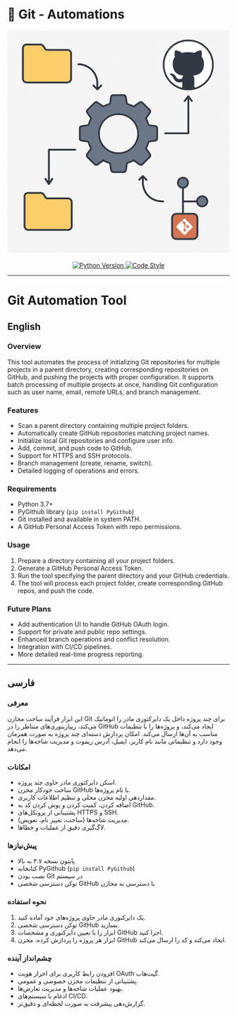 # 🚀 Git - Automations 

<div align="center">
  <img src="logo.png" alt="Git-Automations Banner" width="800">
  <br/><br/>

  <a href="https://www.python.org/">
    <img src="https://img.shields.io/badge/python-3.8%2B-blue" alt="Python Version">
  </a>
  <a href="https://github.com/psf/black">
    <img src="https://img.shields.io/badge/code%20style-black-000000.svg" alt="Code Style">
  </a>
</div>

---
# Git Automation Tool

## English

### Overview
This tool automates the process of initializing Git repositories for multiple projects in a parent directory, creating corresponding repositories on GitHub, and pushing the projects with proper configuration. It supports batch processing of multiple projects at once, handling Git configuration such as user name, email, remote URLs, and branch management.

### Features
- Scan a parent directory containing multiple project folders.
- Automatically create GitHub repositories matching project names.
- Initialize local Git repositories and configure user info.
- Add, commit, and push code to GitHub.
- Support for HTTPS and SSH protocols.
- Branch management (create, rename, switch).
- Detailed logging of operations and errors.

### Requirements
- Python 3.7+
- PyGithub library (`pip install PyGithub`)
- Git installed and available in system PATH.
- A GitHub Personal Access Token with repo permissions.

### Usage
1. Prepare a directory containing all your project folders.
2. Generate a GitHub Personal Access Token.
3. Run the tool specifying the parent directory and your GitHub credentials.
4. The tool will process each project folder, create corresponding GitHub repos, and push the code.

### Future Plans
- Add authentication UI to handle GitHub OAuth login.
- Support for private and public repo settings.
- Enhanced branch operations and conflict resolution.
- Integration with CI/CD pipelines.
- More detailed real-time progress reporting.

---

## فارسی

### معرفی
این ابزار فرآیند ساخت مخازن Git برای چند پروژه داخل یک دایرکتوری مادر را اتوماتیک می‌کند، ریپازیتوری‌های متناظر را در GitHub ایجاد می‌کند، و پروژه‌ها را با تنظیمات مناسب به آن‌ها ارسال می‌کند. امکان پردازش دسته‌ای چند پروژه به صورت همزمان وجود دارد و تنظیماتی مانند نام کاربر، ایمیل، آدرس ریموت و مدیریت شاخه‌ها را انجام می‌دهد.

### امکانات
- اسکن دایرکتوری مادر حاوی چند پروژه.
- ساخت خودکار مخزن GitHub با نام پروژه‌ها.
- مقداردهی اولیه مخزن محلی و تنظیم اطلاعات کاربری.
- اضافه کردن، کمیت کردن و پوش کردن کد به GitHub.
- پشتیبانی از پروتکل‌های HTTPS و SSH.
- مدیریت شاخه‌ها (ساخت، تغییر نام، تعویض).
- لاگ‌گیری دقیق از عملیات و خطاها.

### پیش‌نیازها
- پایتون نسخه ۳.۷ به بالا
- کتابخانه PyGithub (`pip install PyGithub`)
- نصب بودن Git در سیستم
- توکن دسترسی شخصی GitHub با دسترسی به مخازن

### نحوه استفاده
1. یک دایرکتوری مادر حاوی پروژه‌های خود آماده کنید.
2. توکن دسترسی شخصی GitHub بسازید.
3. ابزار را با تعیین دایرکتوری و مشخصات GitHub اجرا کنید.
4. ابزار هر پروژه را پردازش کرده، مخزن GitHub ایجاد می‌کند و کد را ارسال می‌کند.

### چشم‌انداز آینده
- افزودن رابط کاربری برای احراز هویت OAuth گیت‌هاب.
- پشتیبانی از تنظیمات مخزن خصوصی و عمومی.
- بهبود عملیات شاخه‌ها و مدیریت تعارض‌ها.
- ادغام با سیستم‌های CI/CD.
- گزارش‌دهی پیشرفت به صورت لحظه‌ای و دقیق‌تر.


